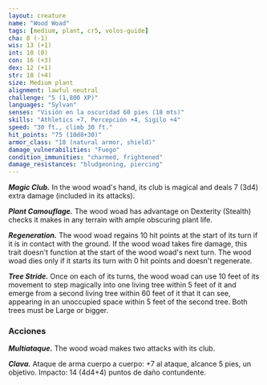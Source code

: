 ```yaml
---
layout: creature
name: "Wood Woad"
tags: [medium, plant, cr5, volos-guide]
cha: 8 (-1)
wis: 13 (+1)
int: 10 (0)
con: 16 (+3)
dex: 12 (+1)
str: 18 (+4)
size: Medium plant
alignment: lawful neutral
challenge: "5 (1,800 XP)"
languages: "Sylvan"
senses: "Visión en la oscuridad 60 pies (18 mts)"
skills: "Athletics +7, Percepción +4, Sigilo +4"
speed: "30 ft., climb 30 ft."
hit_points: "75 (10d8+30)"
armor_class: "18 (natural armor, shield)"
damage_vulnerabilities: "Fuego"
condition_immunities: "charmed, frightened"
damage_resistances: "bludgeoning, piercing"
---
```


***Magic Club.*** In the wood woad's hand, its club is magical and deals 7 (3d4) extra damage (included in its attacks).

***Plant Camouflage.*** The wood woad has advantage on Dexterity (Stealth) checks it makes in any terrain with ample obscuring plant life.

***Regeneration.*** The wood woad regains 10 hit points at the start of its turn if it is in contact with the ground. If the wood woad takes fire damage, this trait doesn't function at the start of the wood woad's next turn. The wood woad dies only if it starts its turn with 0 hit points and doesn't regenerate.

***Tree Stride.*** Once on each of its turns, the wood woad can use 10 feet of its movement to step magically into one living tree within 5 feet of it and emerge from a second living tree within 60 feet of it that it can see, appearing in an unoccupied space within 5 feet of the second tree. Both trees must be Large or bigger.

### Acciones

***Multiataque.*** The wood woad makes two attacks with its club.

***Clava.*** Ataque de arma cuerpo a cuerpo: +7 al ataque, alcance 5 pies, un objetivo. Impacto: 14 (4d4+4) puntos de daño contundente.